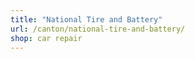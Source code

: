 ```yaml
---
title: "National Tire and Battery"
url: /canton/national-tire-and-battery/
shop: car repair
---
```

